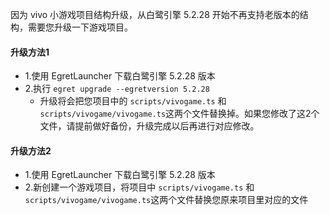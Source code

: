 因为 vivo 小游戏项目结构升级，从白鹭引擎 5.2.28 开始不再支持老版本的结构，需要您升级一下游戏项目。

#### 升级方法1
* 1.使用 EgretLauncher 下载白鹭引擎 5.2.28 版本
* 2.执行 `egret upgrade --egretversion 5.2.28`
	* 升级将会把您项目中的 `scripts/vivogame.ts` 和 `scripts/vivogame/vivogame.ts`这两个文件替换掉。如果您修改了这2个文件，请提前做好备份，升级完成以后再进行对应修改。

#### 升级方法2
* 1.使用 EgretLauncher 下载白鹭引擎 5.2.28 版本
* 2.新创建一个游戏项目，将项目中 `scripts/vivogame.ts` 和 `scripts/vivogame/vivogame.ts`这两个文件替换您原来项目里对应的文件